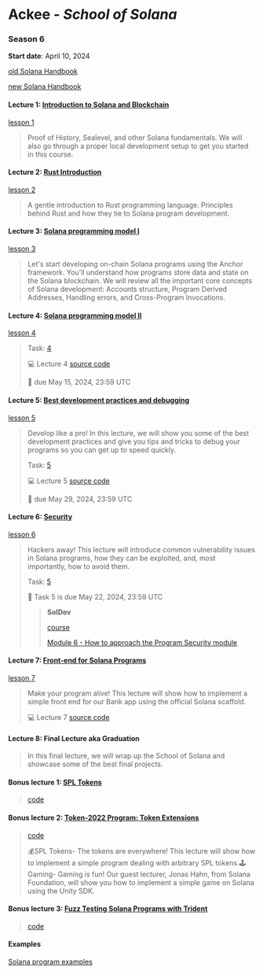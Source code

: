 # Ackee - _School of Solana_

### Season 6

**Start date**: April 10, 2024

[old Solana Handbook](./handbook/solana-handbook.pdf)

[new Solana Handbook](https://ackee.xyz/solana/book/latest/)

#### Lecture 1: [Introduction to Solana and Blockchain](https://youtu.be/okqyfP_h_54)

[lesson 1](https://github.com/Ackee-Blockchain/school-of-solana/tree/master/1.lesson)

> Proof of History, Sealevel, and other Solana fundamentals. We will also go through a proper local development setup to get you started in this course.

#### Lecture 2: [Rust Introduction](https://youtu.be/PXf9iT2GJYU)

[lesson 2](https://github.com/Ackee-Blockchain/school-of-solana/tree/master/2.lesson)

> A gentle introduction to Rust programming language. Principles behind Rust and how they tie to Solana program development.

#### Lecture 3: [Solana programming model I](https://www.youtube.com/watch?v=Plp4y27LNWs)

[lesson 3](https://github.com/Ackee-Blockchain/school-of-solana/tree/master/3.lesson)

> Let's start developing on-chain Solana programs using the Anchor framework. You'll understand how programs store data and state on the Solana blockchain. We will review all the important core concepts of Solana development: Accounts structure, Program Derived Addresses, Handling errors, and Cross-Program Invocations.

#### Lecture 4: [Solana programming model II](https://youtu.be/Cai1Orc1NuI)

[lesson 4](https://github.com/Ackee-Blockchain/school-of-solana/tree/master/4.lesson)

> Task: [4](https://classroom.github.com/a/iEi2MHNR)
>
> 💻 Lecture 4 [source code](https://github.com/Ackee-Blockchain/wsos-bank)
>
> 📆 due May 15, 2024, 23:59 UTC

#### Lecture 5: [Best development practices and debugging](https://www.youtube.com/watch?v=rL1fqxUnqOQ)

[lesson 5](https://github.com/Ackee-Blockchain/school-of-solana/tree/master/5.lesson)

> Develop like a pro! In this lecture, we will show you some of the best development practices and give you tips and tricks to debug your programs so you can get up to speed quickly.
>
> Task: [5](https://github.com/School-of-Solana/solana-program-aquental)
>
> 💻 Lecture 5 [source code](https://github.com/Ackee-Blockchain/sos-debugging-lecture)
>
> 📆 due May 29, 2024, 23:59 UTC

#### Lecture 6: [Security](https://www.youtube.com/watch?v=Qkf9QwSfHAM)

[lesson 6](https://github.com/Ackee-Blockchain/school-of-solana/tree/master/6.lesson)

> Hackers away! This lecture will introduce common vulnerability issues in Solana programs, how they can be exploited, and, most importantly, how to avoid them.
>
> Task: [5](https://github.com/School-of-Solana/task5-aquental)
>
> 📆 Task 5 is due May 22, 2024, 23:59 UTC
>
> > **SolDev**
> >
> > [course](https://www.soldev.app/course)
> >
> > [Module 6 - How to approach the Program Security module](https://www.soldev.app/course/security-intro)

#### Lecture 7: [Front-end for Solana Programs](https://www.youtube.com/watch?v=EOyTLYxEtZQ)

[lesson 7](https://github.com/Ackee-Blockchain/school-of-solana/tree/master/7.lesson)

> Make your program alive! This lecture will show how to implement a simple front end for our Bank app using the official Solana scaffold.
>
> 💻 Lecture 7 [source code](https://github.com/Ackee-Blockchain/school-of-solana/tree/master/7.lesson)

#### Lecture 8: Final Lecture aka Graduation

> In this final lecture, we will wrap up the School of Solana and showcase some of the best final projects.

#### Bonus lecture 1: [SPL Tokens](https://youtu.be/iwa8SPuAjIk)

> [code](https://github.com/Ackee-Blockchain/school-of-solana/tree/master/Bonus-SPL-Token/escrow-example)

#### Bonus lecture 2: [Token-2022 Program: Token Extensions](https://youtu.be/Wg86rRA06Hw)

> [code](https://github.com/Ackee-Blockchain/sos-bonus-lecture-escrow)
>
> 💰SPL Tokens- The tokens are everywhere! This lecture will show how to implement a simple program dealing with arbitrary SPL tokens.🕹️Gaming- Gaming is fun! Our guest lecturer, Jonas Hahn, from Solana Foundation, will show you how to implement a simple game on Solana using the Unity SDK.

#### Bonus lecture 3: [Fuzz Testing Solana Programs with Trident](https://youtu.be/5Lq8iEbMFbs)

> [code](https://github.com/Ackee-Blockchain/sos-trident)

#### Examples

[Solana program examples](https://github.com/solana-developers/program-examples)
